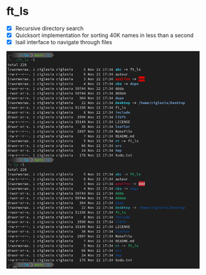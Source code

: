 # ft_ls
-[X] Recursive directory search
-[x] Quicksort implementation for sorting 40K names in less than a second
-[X] lsail interface to navigate through files

![](docs/ls.png?raw=true "ls -l")
